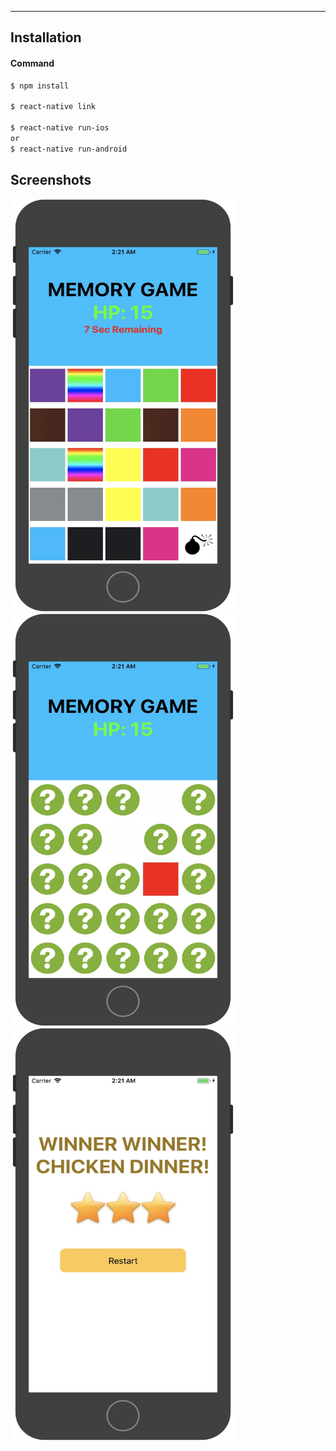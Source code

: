 ---

## Installation

#### Command

```sh
$ npm install

$ react-native link

$ react-native run-ios
or
$ react-native run-android
```

## Screenshots

<img src="https://github.com/tavik000/MemoryGame_React_Native/raw/master/Screenshots/scr03.png" width="360" height="660" />
<img src="https://github.com/tavik000/MemoryGame_React_Native/raw/master/Screenshots/scr04.png" width="360" height="660" />
<img src="https://github.com/tavik000/MemoryGame_React_Native/raw/master/Screenshots/scr05.png" width="360" height="660" />
